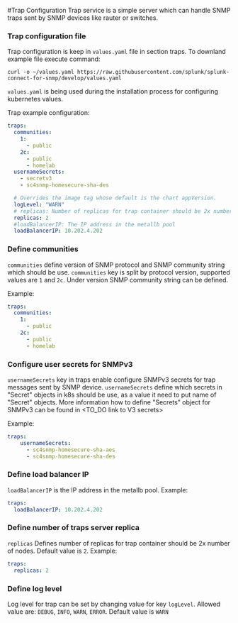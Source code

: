 #Trap Configuration
Trap service is a simple server which can handle SNMP traps sent by SNMP devices like rauter or switches.   

### Trap configuration file

Trap configuration is keep in `values.yaml` file in section traps.  To downland example file execute command:
```
curl -o ~/values.yaml https://raw.githubusercontent.com/splunk/splunk-connect-for-snmp/develop/values.yaml
```
`values.yaml` is being used during the installation process for configuring kubernetes values.

Trap example configuration:
```yaml
traps:
  communities:
    1:
      - public 
    2c:
      - public
      - homelab
  usernameSecrets:
    - secretv3
    - sc4snmp-homesecure-sha-des

  # Overrides the image tag whose default is the chart appVersion.
  logLevel: "WARN"
  # replicas: Number of replicas for trap container should be 2x number of nodes
  replicas: 2
  #loadBalancerIP: The IP address in the metallb pool
  loadBalancerIP: 10.202.4.202
```

### Define communities 
`communities` define version of SNMP protocol and SNMP community string which should be use. 
`communities` key is split by protocol version, supported values are `1` and `2c`. Under version SNMP community string can be defined. 

Example: 
```yaml
traps:
  communities:
    1:
      - public 
    2c:
      - public
      - homelab
```

### Configure user secrets for SNMPv3 
`usernameSecrets` key in traps enable configure SNMPv3 secrets for trap messages sent by SNMP device. `usernameSecrets` define which secrets 
in "Secret" objects in k8s should be use, as a value it need to put name of "Secret" objects. 
More information how to define "Secrets" object for SNMPv3 can be found in <TO_DO link to V3 secrets>

Example:
```yaml
traps:
    usernameSecrets:
      - sc4snmp-homesecure-sha-aes
      - sc4snmp-homesecure-sha-des
```   
### Define load balancer IP
`loadBalancerIP` is the IP address in the metallb pool. 
Example:
```yaml
traps:
  loadBalancerIP: 10.202.4.202
```

### Define number of traps server replica
`replicas` Defines number of replicas for trap container should be 2x number of nodes. Default value is `2`. 
Example:
```yaml
traps:
  replicas: 2
```

### Define log level
Log level for trap can be set by changing value for key `logLevel`. Allowed value are: `DEBUG`, `INFO`, `WARN`, `ERROR`. 
Default value is `WARN`

 
